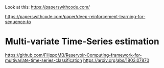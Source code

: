 
Look at this:
https://paperswithcode.com/

https://paperswithcode.com/paper/deep-reinforcement-learning-for-sequence-to


# Multi-variate Time-Series estimation
https://github.com/FilippoMB/Reservoir-Computing-framework-for-multivariate-time-series-classification
https://arxiv.org/abs/1803.07870
